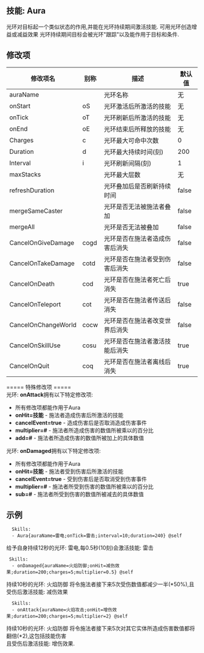 技能: Aura
--------------------------

光环对目标起一个类似状态的作用,并能在光环持续期间激活技能.
可用光环创造增益或减益效果
光环持续期间目标会被光环"跟踪"以及能作用于目标和条件.

修改项
----------

| 修改项名 | 别称    | 描述                                                                                                    | 默认值 |
|-----------|------------|----------------------------------------------------------------------------------------------------------------|---------------|
| auraName            |         | 光环名称 | 无          |
| onStart             | oS      | 光环激活后所激活的技能 | 无          |
| onTick              | oT      | 光环刷新后所激活的技能 | 无          |
| onEnd               | oE      | 光环结束后所释放的技能 | 无          |
| Charges             | c       | 光环最大可命中次数               | 0             |
| Duration            | d       | 光环最大持续时间(刻) | 200           |
| Interval            | i       | 光环刷新间隔(刻) | 1             |
| maxStacks           |         | 光环最大层数 | 无          |
| refreshDuration     |         | 光环叠加后是否刷新持续时间 | false         |
| mergeSameCaster     |         | 光环是否无法被施法者叠加| false         |
| mergeAll            |         | 光环是否无法被叠加 | false         |
| CancelOnGiveDamage  | cogd    | 光环是否在施法者造成伤害后消失 | false         |
| CancelOnTakeDamage  | cotd    | 光环是否在施法者受到伤害后消失 | false         |
| CancelOnDeath       | cod     | 光环是否在施法者死亡后消失 | true         |
| CancelOnTeleport    | cot     | 光环是否在施法者传送后消失 | false         |
| CancelOnChangeWorld | cocw    | 光环是否在施法者改变世界后消失 | false         |
| CancelOnSkillUse    | cosu    | 光环是否在施法者激活技能后消失 | true         |
| CancelOnQuit        | coq     | 光环是否在施法者离线后消失 | true         |

  
===== 特殊修改项 =====  
光环: **onAttack**拥有以下特定修改项:

-   所有修改项都能作用于Aura
-   **onHit=技能** - 施法者造成伤害后所激活的技能
-   **cancelEvent=true** - 造成伤害后是否取消造成伤害事件
-   **multiplier=#** - 施法者所造成伤害的数值所被乘以的百分比
-   **add=#** - 施法者所造成伤害的数值所被加上的具体数值

光环: **onDamaged**拥有以下特定修改项:

-   所有修改项都能作用于Aura
-   **onHit=技能** - 施法者受到伤害后所激活的技能
-   **cancelEvent=true** - 受到伤害后是否取消受到伤害事件
-   **multiplier=#** - 施法者所受到伤害的数值所被乘以的百分比
-   **sub=#** - 施法者所受到伤害的数值所被减去的具体数值

示例
--------

      Skills:
      - Aura{auraName=雷电;onTick=雷击;interval=10;duration=240} @self

给予自身持续12秒的光环: 雷电,每0.5秒(10刻)会激活技能: 雷击

     Skills:
      - onDamaged{auraName=火焰防御;onHit=减伤效果;duration=200;charges=5;multiplier=0.5} @self

持续10秒的光环: 火焰防御 将令施法者接下来5次受伤数值都减少一半(*50%),且受伤后激活技能: 减伤效果

      Skills:
      - onAttack{auraName=火焰攻击;onHit=增伤效果;duration=200;charges=5;multiplier=2} @self

持续10秒的光环: 火焰防御 将令施法者接下来5次对其它实体所造成伤害数值都将翻倍(*2),这包括技能伤害  
且受伤后激活技能: 增伤效果.

